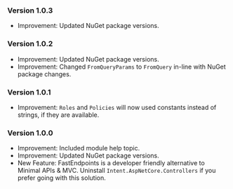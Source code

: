 ### Version 1.0.3

- Improvement: Updated NuGet package versions.

### Version 1.0.2

- Improvement: Updated NuGet package versions.
- Improvement: Changed `FromQueryParams` to `FromQuery` in-line with NuGet package changes.

### Version 1.0.1

- Improvement: `Roles` and `Policies` will now used constants instead of strings, if they are available.

### Version 1.0.0

- Improvement: Included module help topic.
- Improvement: Updated NuGet package versions.
- New Feature: FastEndpoints is a developer friendly alternative to Minimal APIs & MVC. Uninstall `Intent.AspNetCore.Controllers` if you prefer going with this solution.
